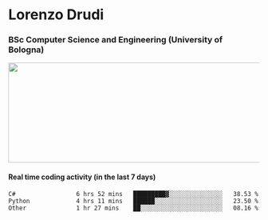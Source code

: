 # Lorenzo Drudi
### BSc Computer Science and Engineering (University of Bologna)

<img src="https://github-readme-stats.vercel.app/api?username=LorenzoDrudi&count_private=true&show_icons=true&theme=gruvbox" height=200px width=550px>

#### Real time coding activity (in the last 7 days)
<!--START_SECTION:waka-->

```text
C#                 6 hrs 52 mins   █████████▓░░░░░░░░░░░░░░░   38.53 %
Python             4 hrs 11 mins   ██████░░░░░░░░░░░░░░░░░░░   23.50 %
Other              1 hr 27 mins    ██░░░░░░░░░░░░░░░░░░░░░░░   08.16 %
```

<!--END_SECTION:waka-->
